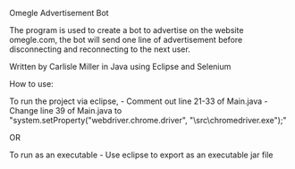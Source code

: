 Omegle Advertisement Bot

The program is used to create a bot to advertise on the website omegle.com, the bot will send one line of advertisement before disconnecting and reconnecting to the next user.

Written by Carlisle Miller in Java using Eclipse and Selenium 

How to use:

To run the project via eclipse, 
	- Comment out line 21-33 of Main.java
	- Change line 39 of Main.java to "system.setProperty("webdriver.chrome.driver", "\\src\\chromedriver.exe");"

OR

To run as an executable
	- Use eclipse to export as an executable jar file

